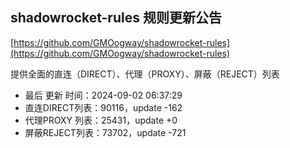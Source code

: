 ## shadowrocket-rules 规则更新公告

[https://github.com/GMOogway/shadowrocket-rules](https://github.com/GMOogway/shadowrocket-rules)

提供全面的直连（DIRECT）、代理（PROXY）、屏蔽（REJECT）列表
- 最后 更新 时间：2024-09-02 06:37:29
- 直连DIRECT列表：90116，update -162
- 代理PROXY 列表：25431，update +0
- 屏蔽REJECT列表：73702，update -721